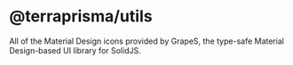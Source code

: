 # @terraprisma/utils

All of the Material Design icons provided by GrapeS, the type-safe Material Design-based UI library for SolidJS.

